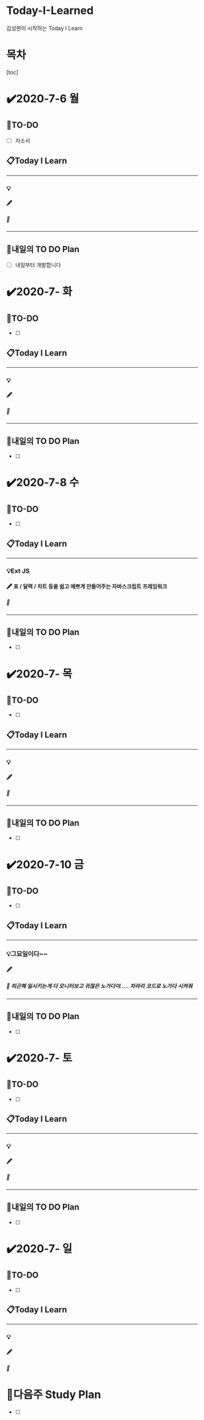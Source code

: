 # Today-I-Learned

김성현이 시작하는 Today I Learn

# 목차

[toc]	

# :heavy_check_mark:2020-7-6 월

## 📝TO-DO

- [ ] 자소서

## 📋Today I Learn

-----------

### 💡

#### :fountain_pen: 

##### :ticket:

----------

## 🔎내일의 TO DO Plan

- [ ] 내일부터 개발합니다



# :heavy_check_mark:2020-7- 화

## 📝TO-DO

- [ ] 

## 📋Today I Learn

-----------

### 💡

#### :fountain_pen: 

##### :ticket:

----------

## 🔎내일의 TO DO Plan

- [ ] 



# :heavy_check_mark:2020-7-8 수

## 📝TO-DO

- [ ] 

## 📋Today I Learn

-----------

### 💡Ext JS

#### :fountain_pen: 표 / 달력 / 차트 등을 쉽고 예쁘게 만들어주는 자바스크립트 프레임워크

##### :ticket: 

----------

## 🔎내일의 TO DO Plan

- [ ] 



# :heavy_check_mark:2020-7- 목

## 📝TO-DO

- [ ] 

## 📋Today I Learn

-----------

### 💡

#### :fountain_pen: 

##### :ticket:

----------

## 🔎내일의 TO DO Plan

- [ ] 



# :heavy_check_mark:2020-7-10 금

## 📝TO-DO

- [ ] 

## 📋Today I Learn

-----------

### 💡그묘일이다~~

#### :fountain_pen: 

##### :ticket: 피곤해 일시키는게 다 모니터보고 귀찮은 노가다야..... 차라리 코드로 노가다 시켜줘

----------

## 🔎내일의 TO DO Plan

- [ ] 



# :heavy_check_mark:2020-7- 토

## 📝TO-DO

- [ ] 

## 📋Today I Learn

-----------

### 💡

#### :fountain_pen: 

##### :ticket:

----------

## 🔎내일의 TO DO Plan

- [ ] 

# :heavy_check_mark:2020-7- 일

## 📝TO-DO

- [ ] 

## 📋Today I Learn

-----------

### 💡

#### :fountain_pen: 

##### :ticket:







# 🌈다음주 Study Plan

- [ ] 
